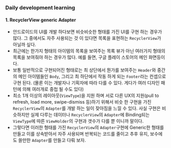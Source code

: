 ### Daily development learning  
#### 1. RecyclerView generic Adapter  
- 안드로이드의 UI를 개발 하다보면 비슷비슷한 형태를 가진 UI를 구현 하는 경우가 많다. 그 중에서도 자주 사용되는 것 이 있다면 목록을 표현하는 `RecyclerView`가 아닐까 싶다. 
- 최근에는 한가지 형태의 아이템의 목록을 보여주는 목록 뷰가 아닌 여러가지 형태의 목록을 보여줘야 하는 경우가 많다. 예를 들면, 구글 플레이 스토어의 메인 화면등이다. 
- 보통 일반적으로 구현되어진 형태로는 최 상단에서 뭔가를 보여주는 `Header`와 중간의 메인 아이템들인 `Body`, 그리고 최 하단에서 작동 하게 되는 `Footer`라는 컨셉으로 구현 된다. (몰론 이는 개발자나 기획자에 따라 다를 수 있다. 게다가 여러 디자인 패턴에 의해 여러개로 중첩 될 수도 있다)  
- 최소 1개 이상의 레이아웃(`ViewType`)을 지원 하며 서로 다른 UX의 지원(pull to refresh, load more, swipe-dismiss 등)하기 위해서 비슷 한 구현을 가진 `RecyclerView`의 `Adapter`를 개발 하는 일이 잦아짐을 느낄 수 있다. 사실 구현은 비슷하지만 실제 다루는 데이터나 `RecyclerView`의 `Adapter`에 Binding되는 `ViewType`에 따른 `ViewHolder`의 구현과 갯수가 다를 뿐 이니까 말이다. 
- 그렇다면 이러한 형태를 가진 `RecyclerView`의 `Adapter`구현에 Generic한 형태를 만들고 이를 상속받아서 자주 사용되며 반복되는 코드를 줄이고 추후 유지, 보수에도 쓸만한 `Adapter`를 만들고 다뤄 보자.  
